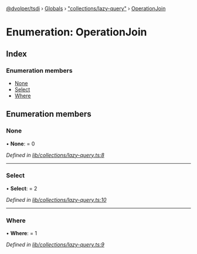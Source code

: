[@dvolper/tsdi](../README.md) › [Globals](../globals.md) › ["collections/lazy-query"](../modules/_collections_lazy_query_.md) › [OperationJoin](_collections_lazy_query_.operationjoin.md)

# Enumeration: OperationJoin

## Index

### Enumeration members

* [None](_collections_lazy_query_.operationjoin.md#none)
* [Select](_collections_lazy_query_.operationjoin.md#select)
* [Where](_collections_lazy_query_.operationjoin.md#where)

## Enumeration members

###  None

• **None**: = 0

*Defined in [lib/collections/lazy-query.ts:8](https://github.com/DavidVollmers/typescript-dependency-injection/blob/b1e22ef/packages/tsdi/lib/collections/lazy-query.ts#L8)*

___

###  Select

• **Select**: = 2

*Defined in [lib/collections/lazy-query.ts:10](https://github.com/DavidVollmers/typescript-dependency-injection/blob/b1e22ef/packages/tsdi/lib/collections/lazy-query.ts#L10)*

___

###  Where

• **Where**: = 1

*Defined in [lib/collections/lazy-query.ts:9](https://github.com/DavidVollmers/typescript-dependency-injection/blob/b1e22ef/packages/tsdi/lib/collections/lazy-query.ts#L9)*
